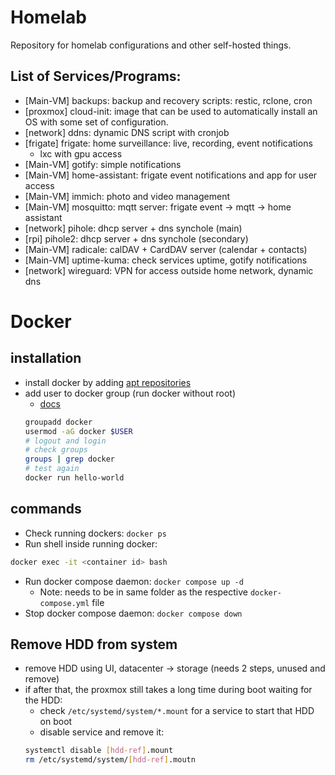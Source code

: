 # Homelab
Repository for homelab configurations and other self-hosted things.

## List of Services/Programs:
- [Main-VM] backups: backup and recovery scripts: restic, rclone, cron
- [proxmox] cloud-init: image that can be used to automatically install an OS with some
  set of configuration.
- [network] ddns: dynamic DNS script with cronjob
- [frigate] frigate: home surveillance: live, recording, event notifications
    - lxc with gpu access
- [Main-VM] gotify: simple notifications
- [Main-VM] home-assistant: frigate event notifications and app for user access
- [Main-VM] immich: photo and video management
- [Main-VM] mosquitto: mqtt server: frigate event -> mqtt -> home assistant
- [network] pihole: dhcp server + dns synchole (main)
- [rpi] pihole2: dhcp server + dns synchole (secondary)
- [Main-VM] radicale: calDAV + CardDAV server (calendar + contacts)
- [Main-VM] uptime-kuma: check services uptime, gotify notifications
- [network] wireguard: VPN for access outside home network, dynamic dns

# Docker 
## installation
- install docker by adding [apt
  repositories](https://docs.docker.com/engine/install/debian/#install-using-the-repository)
- add user to docker group (run docker without root)
    - [docs](https://docs.docker.com/engine/install/linux-postinstall/#manage-docker-as-a-non-root-user)
    ```bash
    groupadd docker
    usermod -aG docker $USER
    # logout and login
    # check groups
    groups | grep docker
    # test again
    docker run hello-world
    ```

## commands
- Check running dockers: `docker ps`
- Run shell inside running docker:
```bash
docker exec -it <container id> bash
```
- Run docker compose daemon: `docker compose up -d`
    - Note: needs to be in same folder as the respective `docker-compose.yml`
      file
- Stop docker compose daemon: `docker compose down`

## Remove HDD from system
- remove HDD using UI, datacenter -> storage (needs 2 steps, unused and remove)
- if after that, the proxmox still takes a long time during boot waiting for
  the HDD:
    - check `/etc/systemd/system/*.mount` for a service to start that HDD on
      boot
    - disable service and remove it:
    ```bash
    systemctl disable [hdd-ref].mount
    rm /etc/systemd/system/[hdd-ref].moutn
    ```

